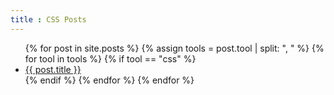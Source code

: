 ```yaml
---
title : CSS Posts
---
```


<ul>
    {% for post in site.posts %}
		{% assign tools = post.tool  | split: ", " %}
		{% for tool in tools %}
			{% if tool == "css" %}
				<li>
					<a href="{{ post.url }}">{{ post.title }}
					</a>
				</li>
			{% endif %}
		{% endfor %}
    {% endfor %}
</ul>
